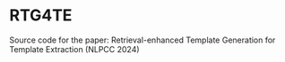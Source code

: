# RTG4TE
Source code for the paper: Retrieval-enhanced Template Generation for Template Extraction (NLPCC 2024)
